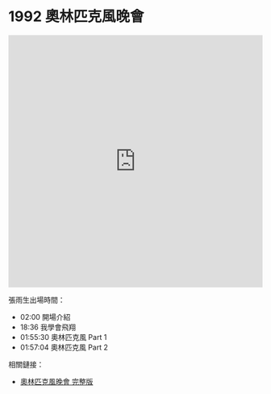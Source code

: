 # 1992 奧林匹克風晚會

<iframe src="https://player.bilibili.com/player.html?isOutside=true&aid=976228487&bvid=BV1Y44y1v7eE&cid=427052937&p=1&high_quality=1&danmaku=0&autoplay=0" allowfullscreen="allowfullscreen" width="100%" height="500" scrolling="no" frameborder="0" sandbox="allow-top-navigation allow-same-origin allow-forms allow-scripts"></iframe>

張雨生出場時間：

-   02:00 開場介紹
-   18:36 我學會飛翔
-   01:55:30 奧林匹克風 Part 1
-   01:57:04 奧林匹克風 Part 2

相關鏈接：

-   [奧林匹克風晚會 完整版](https://www.bilibili.com/video/BV1Y44y1v7eE/)

